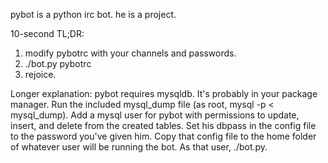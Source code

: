 pybot is a python irc bot. he is a project.


10-second TL;DR:

1) modify pybotrc with your channels and passwords.
2) ./bot.py pybotrc
3) rejoice.

Longer explanation:
pybot requires mysqldb. It's probably in your package manager.
Run the included mysql_dump file (as root, mysql -p < mysql_dump).
Add a mysql user for pybot with permissions to update, insert, and delete from the created tables.
Set his dbpass in the config file to the password you've given him. 
Copy that config file to the home folder of whatever user will be running the bot.
As that user, ./bot.py.
